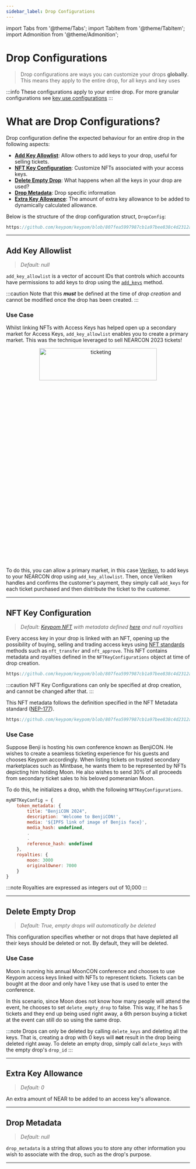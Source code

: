 ```yaml
---
sidebar_label: Drop Configurations
---
```

import Tabs from '@theme/Tabs';
import TabItem from '@theme/TabItem';
import Admonition from '@theme/Admonition';

# Drop Configurations

> Drop configurations are ways you can customize your drops **globally**. This means they apply to the entire drop, for all keys and key uses

:::info
These configurations apply to your entire drop. For more granular configurations see [key use configurations](./Assets/key-use-configurations)
:::

# What are Drop Configurations?
Drop configuration define the expected behaviour for an entire drop in the following aspects:

* [**Add Key Allowlist**](#add-key-allowlist): Allow others to add keys to your drop, useful for selling tickets.
* [**NFT Key Configuration**](#nft-key-configuration): Customize NFTs associated with your access keys.
* [**Delete Empty Drop**](#delete-empty-drop): What happens when all the keys in your drop are used?
* [**Drop Metadata**](#drop-metadata): Drop specific information
* [**Extra Key Allowance**](#extra-key-allowance): The amount of extra key allowance to be added to dynamically calculated allowance.

Below is the structure of the drop configuration struct, `DropConfig`:

```rust reference
https://github.com/keypom/keypom/blob/807fea5997987cb1a97bee838c4d2312a7faab51/contract/src/models/config.rs#L59-L78
```

___

## Add Key Allowlist
> *Default: null*

`add_key_allowlist` is a vector of account IDs that controls which accounts have permissions to add keys to drop using the [`add_keys`](https://github.com/keypom/keypom/blob/807fea5997987cb1a97bee838c4d2312a7faab51/contract/src/drop_creation/add_keys.rs#L6) method. 

:::caution
Note that this ***must*** be defined at the time of *drop creation* and cannot be modified once the drop has been created.
:::

### Use Case
Whilst linking NFTs with Access Keys has helped open up a secondary market for Access Keys, `add_key_allowlist` enables you to create a primary market. This was the technique leveraged to sell NEARCON 2023 tickets!

<p align="center">
  <img src={require("/static/img/nearcon-tickets.png").default} width="80%" height="15%" alt="ticketing"/>
</p>


To do this, you can allow a primary market, in this case [Veriken](https://nearcon2023.veriken.app/), to add keys to your NEARCON drop using `add_key_allowlist`. Then, once Veriken handles and confirms the customer's payment, they simply call `add_keys` for each ticket purchased and then distribute the ticket to the customer. 
___

## NFT Key Configuration
> *Default: [Keypom NFT](https://www.mintbase.xyz/meta/ncon23.keypom.near%3A46d3371766753c9d1a29e2b486438c7c) with metadata defined [here](https://github.com/keypom/keypom/blob/807fea5997987cb1a97bee838c4d2312a7faab51/contract/src/nft_keys/metadata.rs#L73-L81) and null royalties*

Every access key in your drop is linked with an NFT, opening up the possibility of buying, selling and trading access keys using [NFT standards](https://nomicon.io/Standards/Tokens/NonFungibleToken) methods such as `nft_transfer` and `nft_approve`. This NFT contains metadata and royalties defined in the `NFTKeyConfigurations` object at time of drop creation. 

```rust reference
https://github.com/keypom/keypom/blob/807fea5997987cb1a97bee838c4d2312a7faab51/contract/src/nft_keys/metadata.rs#L45-L51
```

:::caution
NFT Key Configurations can only be specified at drop creation, and cannot be changed after that. 
:::

This NFT metadata follows the definition specified in the NFT Metadata standard ([NEP-177](https://nomicon.io/Standards/Tokens/NonFungibleToken/Metadata)).

```rust reference
https://github.com/keypom/keypom/blob/807fea5997987cb1a97bee838c4d2312a7faab51/contract/src/nft_keys/metadata.rs#L15-L22
```

### Use Case
Suppose Benji is hosting his own conference known as BenjiCON. He wishes to create a seamless ticketing experience for his guests and chooses Keypom accordingly. When listing tickets on trusted secondary marketplaces such as Mintbase, he wants them to be represented by NFTs depicting him holding Moon. He also wishes to send 30% of all proceeds from secondary ticket sales to his beloved pomeranian Moon. 

To do this, he initializes a drop, whith the following `NFTKeyConfigurations`. 

```javascript
myNFTKeyConfig = {
    token_metadata: {
        title: "BenjiCON 2024",
        description: 'Welcome to BenjiCON!',
        media: '${IPFS link of image of Benjis face}',
        media_hash: undefined,
        .
        .
        reference_hash: undefined
    },
    royalties: {
        moon: 3000
        originalOwner: 7000
    }
}
```

:::note
Royalties are expressed as integers out of 10,000
:::

___

## Delete Empty Drop
> *Default: True, empty drops will automatically be deleted*

This configuration specifies whether or not drops that have depleted all their keys should be deleted or not. By default, they will be deleted. 

### Use Case
Moon is running his annual MoonCON conference and chooses to use Keypom access keys linked with NFTs to represent tickets. Tickets can be bought at the door and only have 1 key use that is used to enter the conference. 

In this scenario, since Moon does not know how many people will attend the event, he chooses to set `delete_empty_drop` to false. This way, if he has 5 tickets and they end up being used right away, a 6th person buying a ticket at the event can still do so using the same drop.

:::note
Drops can only be deleted by calling `delete_keys` and deleting all the keys. That is, creating a drop with 0 keys will **not** result in the drop being deleted right away. To delete an empty drop, simply call `delete_keys` with the empty drop's `drop_id`
:::

___

## Extra Key Allowance
> *Default: 0*

An extra amount of NEAR to be added to an access key's allowance.

___

## Drop Metadata
> *Default: null*

`drop_metadata` is a string that allows you to store any other information you wish to associate with the drop, such as the drop's purpose.

___


